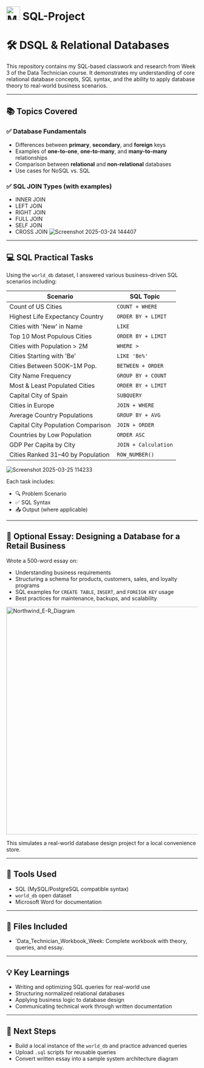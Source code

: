#  <a href="https://www.mysql.com/" target="_blank" rel="noreferrer"><img src="https://raw.githubusercontent.com/danielcranney/readme-generator/main/public/icons/skills/mysql-colored.svg" width="36" height="36" alt="MySQL" title="MySQL-For Backend" /></a> SQL-Project
# 🛠️ DSQL & Relational Databases

This repository contains my SQL-based classwork and research from Week 3 of the Data Technician course. It demonstrates my understanding of core relational database concepts, SQL syntax, and the ability to apply database theory to real-world business scenarios.

---

## 📚 Topics Covered

### ✅ Database Fundamentals
- Differences between **primary**, **secondary**, and **foreign** keys
- Examples of **one-to-one**, **one-to-many**, and **many-to-many** relationships
- Comparison between **relational** and **non-relational** databases
- Use cases for NoSQL vs. SQL


### ✅ SQL JOIN Types (with examples)
- INNER JOIN
- LEFT JOIN
- RIGHT JOIN
- FULL JOIN
- SELF JOIN
- CROSS JOIN
![Screenshot 2025-03-24 144407](https://github.com/user-attachments/assets/35867960-273f-4986-b04b-7176cf2cbc02)

---

## 💻 SQL Practical Tasks

Using the `world_db` dataset, I answered various business-driven SQL scenarios including:

| Scenario | SQL Topic |
|----------|-----------|
| Count of US Cities | `COUNT + WHERE` |
| Highest Life Expectancy Country | `ORDER BY + LIMIT` |
| Cities with 'New' in Name | `LIKE` |
| Top 10 Most Populous Cities | `ORDER BY + LIMIT` |
| Cities with Population > 2M | `WHERE >` |
| Cities Starting with 'Be' | `LIKE 'Be%'` |
| Cities Between 500K–1M Pop. | `BETWEEN + ORDER` |
| City Name Frequency | `GROUP BY + COUNT` |
| Most & Least Populated Cities | `ORDER BY + LIMIT` |
| Capital City of Spain | `SUBQUERY` |
| Cities in Europe | `JOIN + WHERE` |
| Average Country Populations | `GROUP BY + AVG` |
| Capital City Population Comparison | `JOIN + ORDER` |
| Countries by Low Population | `ORDER ASC` |
| GDP Per Capita by City | `JOIN + Calculation` |
| Cities Ranked 31–40 by Population | `ROW_NUMBER()` |

![Screenshot 2025-03-25 114233](https://github.com/user-attachments/assets/70daef85-945a-424a-909d-2c5112d6585b)

Each task includes:
- 🔍 Problem Scenario
- ✅ SQL Syntax
- 📤 Output (where applicable)

---

## 📝 Optional Essay: Designing a Database for a Retail Business

Wrote a 500-word essay on:
- Understanding business requirements
- Structuring a schema for products, customers, sales, and loyalty programs
- SQL examples for `CREATE TABLE`, `INSERT`, and `FOREIGN KEY` usage
- Best practices for maintenance, backups, and scalability
<img width="600" alt="Northwind_E-R_Diagram" src="https://github.com/user-attachments/assets/67867e0e-d595-45f4-aea5-be1744cc6502" />


This simulates a real-world database design project for a local convenience store.

---

## 🔧 Tools Used
- SQL (MySQL/PostgreSQL compatible syntax)
- `world_db` open dataset
- Microsoft Word for documentation

---

## 📂 Files Included
- `Data_Technician_Workbook_Week: Complete workbook with theory, queries, and essay.

---

## 💡 Key Learnings
- Writing and optimizing SQL queries for real-world use
- Structuring normalized relational databases
- Applying business logic to database design
- Communicating technical work through written documentation

---

## 📌 Next Steps
- Build a local instance of the `world_db` and practice advanced queries
- Upload `.sql` scripts for reusable queries
- Convert written essay into a sample system architecture diagram
